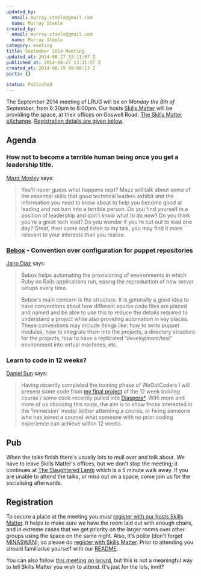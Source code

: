 ```yaml
--- 
updated_by: 
  email: murray.steele@gmail.com
  name: Murray Steele
created_by: 
  email: murray.steele@gmail.com
  name: Murray Steele
category: meeting
title: September 2014 Meeting
updated_at: 2014-08-27 13:11:57 Z
published_at: 2014-08-27 13:11:57 Z
created_at: 2014-08-19 09:09:13 Z
parts: {}

status: Published
---
```


The September 2014 meeting of LRUG will be on *Monday the 8th of September*, from 6:30pm to 8:00pm.  Our hosts [Skills Matter](http://skillsmatter.com/) will be providing the space, at their offices on Goswell Road; [The Skills Matter eXchange](https://skillsmatter.com/locations/96-skills-matter-exchange).  <a href="#sep14registration">Registration details are given below</a>.

Agenda
------

### How not to become a terrible human being once you get a leadership title.

[Mazz Mosley](http://houseofmnowster.com/) says:

> You'll never guess what happens next? Mazz will talk about some
> of the essential skills that good technical leaders exhibit and
> the information you need to know about to help you become good 
> at leading and not turn into a terrible person. Do you find 
> yourself in a position of leadership and don't know what to do 
> now? Do you think you're a great tech lead? Do you wonder if 
> you're cut out to lead one day? Great, then come and listen to
> my talk, you may find it more relevant to your interests than
> you realise.

### [Bebox](https://github.com/codescrum/bebox) - Convention over configuration for puppet repositories

[Jairo Diaz](http://www.codescrum.com/) says:

> Bebox helps automating the provisioning of environments in which
> Ruby on Rails applications run, easing the reproduction of new 
> server setups every time. 
> 
> Bebox's main concern is the structure. It is generally a good 
> idea to have conventions about how different source code files 
> are placed and named and be able to use this to reduce the 
> details required to understand a project while also providing 
> automation in key places. These conventions may include things 
> like: how to write puppet modules, how to integrate them into 
> the projects, a directory structure for the projects, how to 
> have a replicated “development/test” environment into virtual
> machines, etc.

### Learn to code in 12 weeks?

[Daniel Sun](http://danielsun.co.uk/) says:

> Having recently completed the training phase of WeGotCoders I
> will present some code from [my final project](https://github.com/dan-mi-sun/the-soul-at-work) of the 12 week 
> training course / some code recently pulled into [Diaspora*](https://www.joindiaspora.com/). 
> With more and more of us choosing this route, the aim is to 
> show those interested in the 'Immersion' model (either 
> attending a course, or hiring someone who has joined a course)
> what someone with no prior coding experience can achieve 
> within 12 weeks.

Pub
---

When the talks finish there's usually lots to mull over and talk about.  We have to leave Skills Matter's offices, but we don't stop the meeting; it continues at [The Slaughtered Lamb](http://www.theslaughteredlambpub.com/) which is a 5 minute walk away.  If you are unable to attend the talks, or miss out on a space, come join us for the socialising afterwards.

Registration <a name="sep14registration">&nbsp;</a>
---------------------------------------------------

To secure a place at the meeting you *must* [register with our hosts Skills Matter](https://www.skillsmatter.com/meetups/6530-lrug-september-meetup).  It helps to make sure we have the room laid out with enough chairs, and in extreme cases that we get priority on the larger rooms over other groups using the space on the same night.  Also, it's polite (don't forget [MINASWAN](http://oreilly.com/ruby/excerpts/ruby-learning-rails/ruby-glossary.html#I_indexterm_d1e32036)), so please do [register with Skills Matter](https://www.skillsmatter.com/meetups/6530-lrug-september-meetup).  Prior to attending you should familiarise yourself with our [README](http://readme.lrug.org/).

You can also follow [this meeting on lanyrd](http://lanyrd.com/2014/lrug-september/), but this is not a meaningful way to tell Skills Matter you wish to attend.  It's just for the lols, innit?
